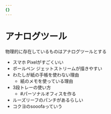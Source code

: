 ```yaml
---
{}
---
```

# アナログツール

物理的に存在しているものはアナログツールとする

- スマホ Pixelがすごくいい
- ボールペン ジェットストリームが描きやすい
- わたしが紙の手帳を使わない理由
    - 紙のメモを使っている理由
- 3段トレーの使い方
    - \#パーソナルオフィスを作る
- ルーズリーフのパンチがあるらしい
- コクヨのsooofaっていう